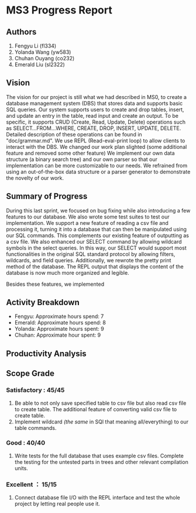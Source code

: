 # MS3 Progress Report

## Authors

1. Fengyu Li (fl334)
2. Yolanda Wang (yw583)
3. Chuhan Ouyang (co232)
4. Emerald Liu (sl2322)

## Vision

The vision for our project is still what we had described in MS0, to create a database management system (DBS) that stores data and supports basic SQL queries. Our system supports users to create and drop tables, insert, and update an entry in the table, read input and create an output. To be specific, it supports CRUD (Create, Read, Update, Delete) operations such as SELECT…FROM…WHERE, CREATE, DROP, INSERT, UPDATE, DELETE. Detailed description of these operations can be found in "doc/grammar.md". We use REPL (Read-eval-print loop) to allow clients to interact with the DBS. We changed our work plan slighted (some additional feature and removed some other feature)
We implement our own data structure (a binary search tree) and our own parser so that our implementation can be more customizable to our needs. We refrained from using an out-of-the-box data structure or a parser generator to demonstrate the novelty of our work.

## Summary of Progress

During this last sprint, we focused on bug fixing while also introducing a few features to our database. We also wrote some test suites to test our implementation. We support a new feature of reading a csv file and processing it, turning it into a database that can then be manipulated using our SQL commands. This complements our existing feature of outputting as a csv file. We also enhanced our SELECT command by allowing wildcard symbols in the select queries. In this way, our SELECT would support most functionalities in the original SQL standard protocol by allowing filters, wildcards, and field queries. Additionally, we rewrote the pretty print method of the database. The REPL output that displays the content of the database is now much more organized and legible. 

Besides these features, we implemented

## Activity Breakdown

- Fengyu: Approximate hours spend: 7
- Emerald: Approximate hours spend: 8
- Yolanda: Approximate hours spent: 9
- Chuhan: Approximate hour spent: 9

## Productivity Analysis

## Scope Grade

### Satisfactory : 45/45

1. Be able to not only save specified table to csv file but also read csv file to create table. The additional feature of converting valid csv file to create table.
2. Implement wildcard _(the same_ in SQl that meaning all/everything) to our table commands.

### Good : 40/40

1. Write tests for the full database that uses example csv files. Complete the testing for the untested parts in trees and other relevant compilation units.

### Excellent ： 15/15

1. Connect database file I/O with the REPL interface and test the whole project by letting real people use it.
